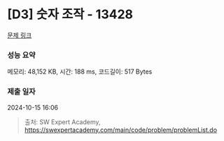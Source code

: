 # [D3] 숫자 조작 - 13428 

[문제 링크](https://swexpertacademy.com/main/code/problem/problemDetail.do?contestProbId=AX4EJPs68IkDFARe) 

### 성능 요약

메모리: 48,152 KB, 시간: 188 ms, 코드길이: 517 Bytes

### 제출 일자

2024-10-15 16:06



> 출처: SW Expert Academy, https://swexpertacademy.com/main/code/problem/problemList.do